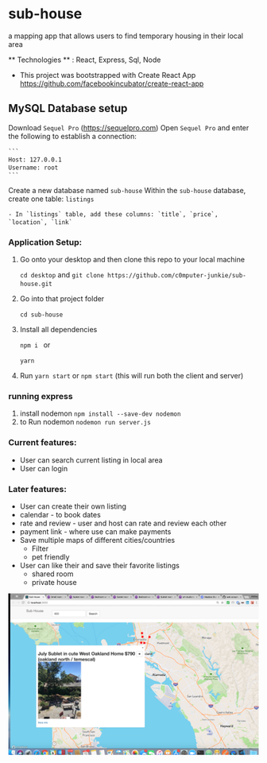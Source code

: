# sub-house
a mapping app that allows users to find temporary housing in their local area

** Technologies ** : React, Express, Sql, Node

* This project was bootstrapped with Create React App
  https://github.com/facebookincubator/create-react-app

## MySQL Database setup
Download `Sequel Pro` (https://sequelpro.com)
Open `Sequel Pro` and enter the following to establish a connection:

    ```
    Host: 127.0.0.1
    Username: root
    ```
Create a new database named `sub-house`
Within the `sub-house` database, create one table: `listings`

    - In `listings` table, add these columns: `title`, `price`, `location`, `link`

 ### Application Setup:

1. Go onto your desktop and then clone this repo to your local machine

    `cd desktop` and `git clone https://github.com/c0mputer-junkie/sub-house.git`

2. Go into that project folder

    `cd sub-house`


3. Install all dependencies

    `npm i `
    or

    `yarn`

6. Run `yarn start` or `npm start` (this will run both the client and server)

### running express
1. install nodemon
    `npm install --save-dev nodemon`
2. to Run nodemon
    `nodemon run server.js`

### Current features:
- User can search current listing in local area  
- User can login


### Later features:
- User can create their own listing
- calendar - to book dates
- rate and review - user and host can rate and review each other
- payment link - where use can make payments
- Save multiple maps of different cities/countries
  - Filter
  - pet friendly
- User can like their and save their favorite listings
    - shared room
    - private house

![subhouseimage](public/images/subhouseimage.png)
